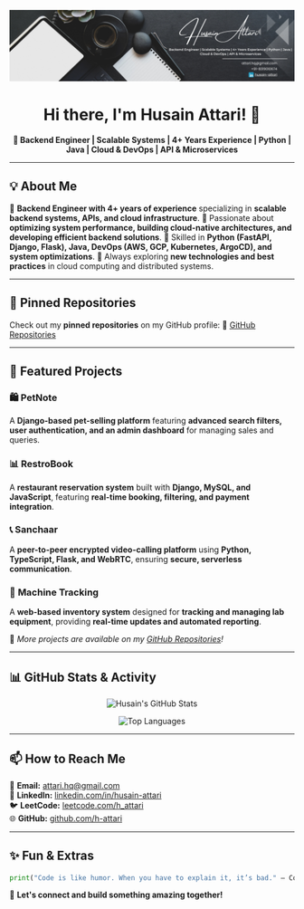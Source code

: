 ![Banner](./GithubBanner.png)

<h1 align="center">Hi there, I'm Husain Attari! 👋</h1>

<p align="center">
  <b>🚀 Backend Engineer | Scalable Systems | 4+ Years Experience | Python | Java | Cloud & DevOps | API & Microservices</b>
</p>

---

## 💡 About Me

🔹 **Backend Engineer with 4+ years of experience** specializing in **scalable backend systems, APIs, and cloud infrastructure**.
🔹 Passionate about **optimizing system performance, building cloud-native architectures, and developing efficient backend solutions**.
🔹 Skilled in **Python (FastAPI, Django, Flask), Java, DevOps (AWS, GCP, Kubernetes, ArgoCD), and system optimizations**.
🔹 Always exploring **new technologies and best practices** in cloud computing and distributed systems.

---

## 📌 Pinned Repositories

Check out my **pinned repositories** on my GitHub profile:
🔗 [GitHub Repositories](https://github.com/h-attari?tab=repositories)

---

## 🚀 Featured Projects

### 🛍️ **PetNote**  
A **Django-based pet-selling platform** featuring **advanced search filters, user authentication, and an admin dashboard** for managing sales and queries.

### 📊 **RestroBook**  
A **restaurant reservation system** built with **Django, MySQL, and JavaScript**, featuring **real-time booking, filtering, and payment integration**.

### 📞 **Sanchaar**  
A **peer-to-peer encrypted video-calling platform** using **Python, TypeScript, Flask, and WebRTC**, ensuring **secure, serverless communication**.

### 🏢 **Machine Tracking**  
A **web-based inventory system** designed for **tracking and managing lab equipment**, providing **real-time updates and automated reporting**.

📌 *More projects are available on my [GitHub Repositories](https://github.com/h-attari?tab=repositories)!*

---

## 📊 GitHub Stats & Activity

<p align="center">
  <img src="https://github-readme-stats.vercel.app/api?username=h-attari&show_icons=true&theme=github_dark" alt="Husain's GitHub Stats"/>
</p>

<p align="center">
  <img src="https://github-readme-stats.vercel.app/api/top-langs/?username=h-attari&layout=compact&theme=github_dark" alt="Top Languages"/>
</p>

---

## 📫 How to Reach Me

📧 **Email:** attari.hq@gmail.com  
💼 **LinkedIn:** [linkedin.com/in/husain-attari](https://www.linkedin.com/in/husain-attari/)  
🐦 **LeetCode:** [leetcode.com/h_attari](https://leetcode.com/h_attari/)  
🌐 **GitHub:** [github.com/h-attari](https://github.com/h-attari)

---

## ✨ Fun & Extras

```python
print("Code is like humor. When you have to explain it, it’s bad." – Cory House)
```

🚀 **Let's connect and build something amazing together!**
